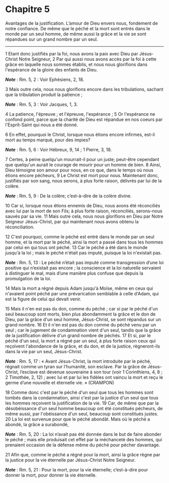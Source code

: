 # Chapitre 5

Avantages de la justification.
L’amour de Dieu envers nous, fondement de notre confiance.
De même que le péché et la mort sont entrés dans le monde par un seul homme, de même aussi la grâce et la vie se sont répandues sur un grand nombre par un seul.

***

1 Etant donc justifiés par la foi, nous avons la paix avec Dieu par Jésus-Christ Notre Seigneur, 2 Par qui aussi nous avons accès par la foi à cette grâce en laquelle nous sommes établis, et nous nous glorifions dans l'espérance de la gloire des enfants de Dieu.

***Note*** :  Rm. 5, 2 : Voir Ephésiens, 2, 18.

3 Mais outre cela, nous nous glorifions encore dans les tribulations, sachant que la tribulation produit la patience ;

***Note*** :  Rm. 5, 3 : Voir Jacques, 1, 3.

4 La patience, l'épreuve ; et l'épreuve, l'espérance ; 5 Or l'espérance ne confond point, parce que la charité de Dieu est répandue en nos coeurs par l'Esprit-Saint qui nous a été donné.


6 En effet, pourquoi le Christ, lorsque nous étions encore infirmes, est-il mort au temps marqué, pour des impies?

***Note*** :  Rm. 5, 6 : Voir Hébreux, 9, 14 ; 1 Pierre, 3, 18.

7 Certes, à peine quelqu'un mourrait-il pour un juste; peut-être cependant que quelqu'un aurait le courage de mourir pour un homme de bien. 8 Ainsi, Dieu témoigne son amour pour nous, en ce que, dans le temps où nous étions encore pécheurs, 9 Le Christ est mort pour nous. Maintenant donc, justifiés par son sang, nous serons, à plus forte raison, délivrés par lui de la colère.

***Note*** :  Rm. 5, 9 : De la colère; c’est-à-dire de la colère divine.

10 Car si, lorsque nous étions ennemis de Dieu, nous avons été réconciliés avec lui par la mort de son Fils; à plus forte raison, réconciliés, serons-nous sauvés par sa vie. 11 Mais outre cela, nous nous glorifions en Dieu par Notre Seigneur Jésus-Christ, par qui maintenant nous avons obtenu la réconciliation.


12 C'est pourquoi, comme le péché est entré dans le monde par un seul homme, et la mort par le péché, ainsi la mort a passé dans tous les hommes par celui en qui tous ont péché. 13 Car le péché a été dans le monde jusqu'à la loi ; mais le péché n'était pas imputé, puisque la loi n'existait pas.

***Note*** :  Rm. 5, 13 : Le péché n’était pas imputé comme transgression d’une loi positive qui n’existait pas encore ; la conscience et la loi naturelle servaient à distinguer le mal, mais d’une manière plus confuse que depuis la promulgation de la loi.

14 Mais la mort a régné depuis Adam jusqu'à Moïse, même en ceux qui n'avaient point péché par une prévarication semblable à celle d'Adam, qui est la figure de celui qui devait venir.


15 Mais il n'en est pas du don, comme du péché ; car si par le péché d'un seul beaucoup sont morts, bien plus abondamment la grâce et le don de Dieu, par la grâce d'un seul homme, Jésus-Christ, se sont répandus sur un grand nombre. 16 Et il n'en est pas du don comme du péché venu par un seul ; car le jugement de condamnation vient d'un seul, tandis que la grâce de la justification délivre d'un grand nombre de péchés. 17 Et si, par le péché d'un seul, la mort a régné par un seul, à plus forte raison ceux qui reçoivent l'abondance de la grâce, et du don, et de la justice, règneront-ils dans la vie par un seul, Jésus-Christ.

***Note*** :  Rm. 5, 17 : « Avant Jésus-Christ, la mort introduite par le péché, régnait comme un tyran sur l’humanité, son esclave. Par la grâce de Jésus-Christ, l’esclave est devenue souveraine à son tour (voir 1 Corinthiens, 4, 8 ; 2 Timothée, 2, 12) ; avec lui et par lui les fidèles ont vaincu la mort et reçu le germe d’une nouvelle et éternelle vie. » (CRAMPON)


18 Comme donc c'est par le péché d'un seul que tous les hommes sont tombés dans la condamnation, ainsi c'est par la justice d'un seul que tous les hommes reçoivent la justification de la vie. 19 Car, de même que par la désobéissance d'un seul homme beaucoup ont été constitués pécheurs, de même aussi, par l'obéissance d'un seul, beaucoup sont constitués justes. 20 La loi est survenue pour que le péché abondât. Mais où le péché a abondé, la grâce a surabondé,

***Note*** :  Rm. 5, 20 : La loi n’avait pas été donnée dans le but de faire abonder le péché ; mais elle produisait cet effet par la méchanceté des hommes, qui prenaient occasion de la défense même du péché pour pécher davantage.

21 Afin que, comme le péché a régné pour la mort, ainsi la grâce règne par la justice pour la vie éternelle par Jésus-Christ Notre Seigneur.

***Note*** :  Rm. 5, 21 : Pour la mort, pour la vie éternelle; c’est-à-dire pour donner la mort, pour donner la vie éternelle.

